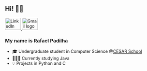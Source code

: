## Hi! 👋🏾

<div>
  <a href="https://www.linkedin.com/in/r7fael/" target="_blank">
    <img src="https://raw.githubusercontent.com/maurodesouza/profile-readme-generator/master/src/assets/icons/social/linkedin/default.svg" alt="LinkedIn logo" width="52" height="40" />
  </a>
  <a href="mailto:rpfs@cesar.school" target="_blank">
    <img src="https://raw.githubusercontent.com/maurodesouza/profile-readme-generator/master/src/assets/icons/social/gmail/default.svg" alt="Gmail logo" width="52" height="40" />
  </a>
</div>

### My name is Rafael Padilha

- 🎓 Undergraduate student in Computer Science @[CESAR School](https://www.instagram.com/cesarschool/)  
- 👨🏾‍💻 Currently studying Java  
- 💡 Projects in Python and C  
